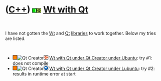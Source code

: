 
 

 

 

 

 

([C++](Cpp.md)) ![Wt](PicWt.png)![Qt](PicQt.png) [Wt with Qt](CppWtWithQt.md)
===============================================================================

 

I have not gotten the [Wt](CppWt.md) and [Qt](CppQt.md)
[libraries](CppLibrary.md) to work together. Below my tries are listed.

 

-   ![?FAIL](PicOrange.png)![Qt
    Creator](PicQtCreator.png)![Ubuntu](PicUbuntu.png) [Wt with Qt under
    Qt Creator under Ubuntu](CppWtWithQtQtCreatorUbuntu.md): try \#1:
    does not compile
-   ![?FAIL](PicOrange.png)![Qt
    Creator](PicQtCreator.png)![Lubuntu](PicLubuntu.png) [Wt with Qt
    under Qt Creator under Lubuntu](CppWtWithQtQtCreatorLubuntu.md):
    try \#2: results in runtime error at start

 

 

 

 

 

 

